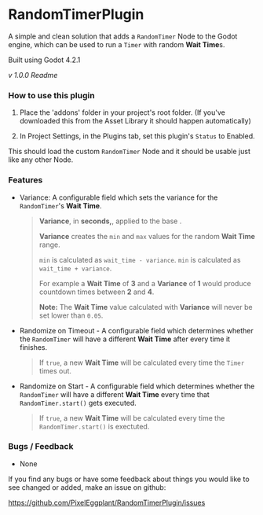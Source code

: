 # RandomTimerPlugin
A simple and clean solution that adds a `RandomTimer` Node to the Godot engine, which can be used to run a `Timer` with random <b>Wait Time</b>s.

Built using Godot 4.2.1

_v 1.0.0 Readme_


### How to use this plugin

1. Place the 'addons' folder in your project's root folder. 
(If you've downloaded this from the Asset Library it should happen automatically)

2. In Project Settings, in the Plugins tab, set this plugin's `Status` to Enabled.

This should load the custom `RandomTimer` Node and it should be usable just like any other Node.


### Features

- Variance: A configurable field which sets the variance for the `RandomTimer`'s <b>Wait Time</b>.
    > <b>Variance</b>, in <b>seconds,</b>, applied to the base <Timer>.
    >
    > <b>Variance</b> creates the `min` and `max` values for the random <b>Wait Time</b> range.
    > 
    > `min` is calculated as `wait_time - variance`.
    > `min` is calculated as `wait_time + variance`.
    >
    > For example a <b>Wait Time</b> of <b>3</b> and a <b>Variance</b> of <b>1</b> would produce countdown times between <b>2</b> and <b>4</b>.
    >
    > <b>Note:</b> The <b>Wait Time</b> value calculated with <b>Variance</b> will never be set lower than `0.05`.

- Randomize on Timeout - A configurable field which determines whether the `RandomTimer` will have a different <b>Wait Time</b> after every time it finishes.
    > If `true`, a new <b>Wait Time</b> will be calculated every time the `Timer` times out.

- Randomize on Start - A configurable field which determines whether the `RandomTimer` will have a different <b>Wait Time</b> every time that `RandomTimer.start()` gets executed.
    > If `true`, a new <b>Wait Time</b> will be calculated every time the `RandomTimer.start()` is exectuted.


### Bugs / Feedback

- None

If you find any bugs or have some feedback about things you would like to see changed or added, make an issue on github:

https://github.com/PixelEggplant/RandomTimerPlugin/issues

